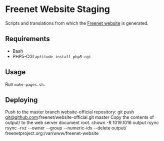 # Freenet Website Staging

Scripts and translations from which the [Freenet website](https://freenetproject.org) is generated.

## Requirements

 - Bash
 - PHP5-CGI `aptitude install php5-cgi`

## Usage

Run `make-pages.sh`.

## Deploying

Push to the master branch website-official repository:
	git push git@github.com:freenet/website-official.git master
Copy the contents of output/ to the web server document root.
	chown -R 1019.1016 output
	rsync rsync -rvz --owner --group --numeric-ids --delete output/ freenetproject.org:/var/www/freenet-website
